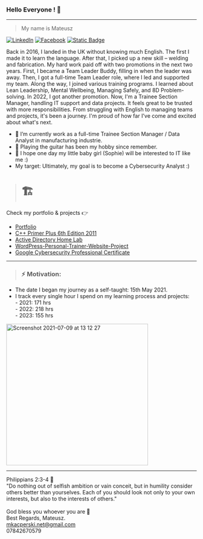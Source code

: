 ### Hello Everyone !  👋

_______________________________________________________________________________________________________________

> My name is Mateusz

[![LinkedIn](https://img.shields.io/badge/linkedin-%230077B5.svg?style=for-the-badge&logo=linkedin&logoColor=white)](https://www.linkedin.com/in/mateusz-adam-kacperski-070847201/) <a href="https://www.facebook.com/profile.php?id=61553585846873" target="_blank"><img src="https://img.shields.io/badge/Facebook-1877F2?style=for-the-badge&logo=facebook&logoColor=white" alt="Facebook"></a> [![Static Badge](https://img.shields.io/badge/kacperski.net-gray?style=for-the-badge&logo=web&labelColor=blue&link=www.kacperski.net)](https://www.kacperski.net/)





Back in 2016, I landed in the UK without knowing much English. The first I made it to learn the language. After that, I picked up a new skill – welding and fabrication. My hard work paid off with two promotions in the next two years. First, I became a Team Leader Buddy, filling in when the leader was away. Then, I got a full-time Team Leader role, where I led and supported my team. Along the way, I joined various training programs. I learned about Lean Leadership, Mental Wellbeing, Managing Safely, and 8D Problem-solving. In 2022, I got another promotion. Now, I'm a Trainee Section Manager, handling IT support and data projects. It feels great to be trusted with more responsibilities. From struggling with English to managing teams and projects, it's been a journey. I'm proud of how far I've come and excited about what's next.

- :bust_in_silhouette: I’m currently work as a full-time Trainee Section Manager / Data Analyst in manufacturing industrie.
- :guitar: Playing the guitar has been my hobby since remember.
- :footprints: I hope one day my little baby girl (Sophie) will be interested to IT like me :)
- My target: Ultimately, my goal is to become a Cybersecurity Analyst :)


> # :building_construction:
Check my portfolio & projects :point_right:

* [Portfolio](https://www.kacperski.net/)
* [C++ Primer Plus 6th Edition 2011](https://github.com/Oureyelet/Xcode-C-Plus-Plus-Primer-Plus-Sixth-Sdition-Developers-Library-S-Prata-)
* [Active Directory Home Lab](https://github.com/Oureyelet/Active-Directory-Home-Lab-Project)
* [WordPress-Personal-Trainer-Website-Project](https://github.com/Oureyelet/WordPress-Personal-Trainer-Website/tree/main)
* [Google Cybersecurity Professional Certificate](https://github.com/Oureyelet/Google-Cybersecurity-Professional-Certificate)

_______________________________________________________________________________________________________________
 
> ###  __⚡    Motivation:__ 
- The date I began my journey as a self-taught: 15th May 2021.
- I track every single hour I spend on my learning process and projects:          
                - 2021:    171 hrs <br />
                - 2022:    218 hrs <br />
                - 2023:    155 hrs <br />
                                
<img width="375" alt="Screenshot 2021-07-09 at 13 12 27" src="https://github.com/Oureyelet/Oureyelet/assets/69697624/fbdbf26e-09f8-4e73-a89d-3406dabc2580">

_____________________________________________________
Philippians 2:3-4 :open_book:<br />
"Do nothing out of selfish ambition or vain conceit, but in humility consider others better than yourselves. Each of you should look not only to your own interests, but also to the interests of others."<br /><br />
God bless you whoever you are :rainbow: <br />
Best Regards, Mateusz. <br />
mkacperski.net@gmail.com <br />
07842670579
